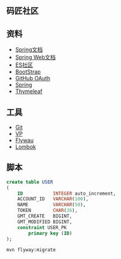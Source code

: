 ## 码匠社区

## 资料
- [Spring文档](https://spring.io/guides)
- [Spring Web文档](https://spring.io/guides/gs/serving-web-content/)
- [ES社区](https://elasticsearch.cn/explore)
- [BootStrap](https://v3.bootstrap.com/getting-started/)
- [GitHub OAuth](https://developer.github.com/apps/building-oauth-apps/creating-an-oauth-app/)
- [Spring](https://docs.spring.io/spring-boot/docs/2.0.0.RC1/reference/htmlsingle/#boot-embeded-database-support)
- [Thymeleaf](https://www.thymeleaf.org/doc/tutorials/3.0/usingthymeleaf.html)

## 工具
- [Git](https://git-scm.com/download)
- [VP](https://www.visual-paradigm.com)
- [Flywau](https://flywaydb.org/getstarted/firststeps/maven)
- [Lombok](https://www.projectlombok.org/)

## 脚本
```sql
create table USER
(
    ID           INTEGER auto_increment,
    ACCOUNT_ID   VARCHAR(100),
    NAME         VARCHAR(50),
    TOKEN        CHAR(36),
    GMT_CREATE   BIGINT,
    GMT_MODIFIED BIGINT,
    constraint USER_PK
        primary key (ID)
);
```
```bash
mvn flyway:migrate
```